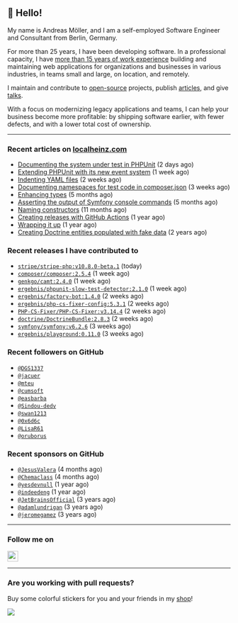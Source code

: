 ## :wave: Hello!

My name is Andreas Möller, and I am a self-employed Software Engineer and Consultant from Berlin, Germany.

For more than 25 years, I have been developing software. In a professional capacity, I have [more than 15 years of work experience](https://localheinz.com/work-experience/) building and maintaining web applications for organizations and businesses in various industries, in teams small and large, on location, and remotely.

I maintain and contribute to [open-source](https://localheinz.com/open-source/) projects, publish [articles](https://localheinz.com/articles/), and give [talks](https://localheinz.com/talks).

With a focus on modernizing legacy applications and teams, I can help your business become more profitable: by shipping software earlier, with fewer defects, and with a lower total cost of ownership.

<hr>

### Recent articles on [localheinz.com](https://localheinz.com/articles/)

- [Documenting the system under test in PHPUnit](https://localheinz.com/articles/2023/02/22/documenting-the-system-under-test-in-phpunit/) (2 days ago)
- [Extending PHPUnit with its new event system](https://localheinz.com/articles/2023/02/14/extending-phpunit-with-its-new-event-system/) (1 week ago)
- [Indenting YAML files](https://localheinz.com/articles/2023/02/06/indenting-yaml-files/) (2 weeks ago)
- [Documenting namespaces for test code in composer.json](https://localheinz.com/articles/2023/01/29/documenting-namespaces-for-test-code-in-composer.json/) (3 weeks ago)
- [Enhancing types](https://localheinz.com/articles/2022/09/20/enhancing-types/) (5 months ago)
- [Asserting the output of Symfony console commands](https://localheinz.com/articles/2022/08/29/asserting-the-output-of-symfony-console-commands/) (5 months ago)
- [Naming constructors](https://localheinz.com/articles/2022/03/26/naming-constructors/) (11 months ago)
- [Creating releases with GitHub Actions](https://localheinz.com/articles/2022/01/24/creating-releases-with-github-actions/) (1 year ago)
- [Wrapping it up](https://localheinz.com/articles/2021/12/31/wrapping-it-up/) (1 year ago)
- [Creating Doctrine entities populated with fake data](https://localheinz.com/articles/2020/07/16/creating-doctrine-entities-populated-with-fake-data/) (2 years ago)

### Recent releases I have contributed to

- [`stripe/stripe-php:v10.8.0-beta.1`](https://github.com/stripe/stripe-php/releases/tag/v10.8.0-beta.1) (today)
- [`composer/composer:2.5.4`](https://github.com/composer/composer/releases/tag/2.5.4) (1 week ago)
- [`genkgo/camt:2.4.0`](https://github.com/genkgo/camt/releases/tag/2.4.0) (1 week ago)
- [`ergebnis/phpunit-slow-test-detector:2.1.0`](https://github.com/ergebnis/phpunit-slow-test-detector/releases/tag/2.1.0) (1 week ago)
- [`ergebnis/factory-bot:1.4.0`](https://github.com/ergebnis/factory-bot/releases/tag/1.4.0) (2 weeks ago)
- [`ergebnis/php-cs-fixer-config:5.3.1`](https://github.com/ergebnis/php-cs-fixer-config/releases/tag/5.3.1) (2 weeks ago)
- [`PHP-CS-Fixer/PHP-CS-Fixer:v3.14.4`](https://github.com/PHP-CS-Fixer/PHP-CS-Fixer/releases/tag/v3.14.4) (2 weeks ago)
- [`doctrine/DoctrineBundle:2.8.3`](https://github.com/doctrine/DoctrineBundle/releases/tag/2.8.3) (2 weeks ago)
- [`symfony/symfony:v6.2.6`](https://github.com/symfony/symfony/releases/tag/v6.2.6) (3 weeks ago)
- [`ergebnis/playground:0.11.0`](https://github.com/ergebnis/playground/releases/tag/0.11.0) (3 weeks ago)

### Recent followers on GitHub

- [`@DGS1337`](https://github.com/DGS1337)
- [`@jacuer`](https://github.com/jacuer)
- [`@mteu`](https://github.com/mteu)
- [`@cumsoft`](https://github.com/cumsoft)
- [`@easbarba`](https://github.com/easbarba)
- [`@Sindou-dedv`](https://github.com/Sindou-dedv)
- [`@swan1213`](https://github.com/swan1213)
- [`@0x6d6c`](https://github.com/0x6d6c)
- [`@LisaR61`](https://github.com/LisaR61)
- [`@oruborus`](https://github.com/oruborus)

### Recent sponsors on GitHub

- [`@JesusValera`](https://github.com/JesusValera) (4 months ago)
- [`@Chemaclass`](https://github.com/Chemaclass) (4 months ago)
- [`@yesdevnull`](https://github.com/yesdevnull) (1 year ago)
- [`@indeedeng`](https://github.com/indeedeng) (1 year ago)
- [`@JetBrainsOfficial`](https://github.com/JetBrainsOfficial) (3 years ago)
- [`@adamlundrigan`](https://github.com/adamlundrigan) (3 years ago)
- [`@jeromegamez`](https://github.com/jeromegamez) (3 years ago)

<hr>

### Follow me on

<p>
    <a target="_blank" href="https://twitter.com/intent/follow?screen_name=localheinz" title="Follow @localheinz on Twitter"><img src="https://cdn.jsdelivr.net/npm/simple-icons@3.9.0/icons/twitter.svg" width="24px" height="24px"></a>
</p>

<hr>

### Are you working with pull requests?

Buy some colorful stickers for you and your friends in my <a target="_blank" href="https://shop.localheinz.com" title="shop.localheinz.com">shop</a>!

[![](https://localheinz.com/permanent/img/localheinz/localheinz)](https://localheinz.com/permanent/url/localheinz/localheinz)
